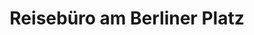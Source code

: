 ---
title: "Reisebüro am Berliner Platz"
url: /neuss/reisebuero-am-berliner-platz/
shop: Reisebüro
---